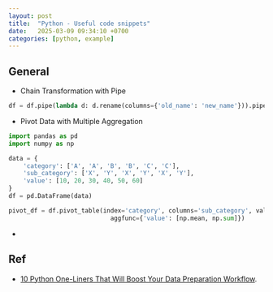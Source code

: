 ```yaml
---
layout: post
title:  "Python - Useful code snippets"
date:   2025-03-09 09:34:10 +0700
categories: [python, example]
---
```


## General
- Chain Transformation with Pipe

~~~python
df = df.pipe(lambda d: d.rename(columns={'old_name': 'new_name'})).pipe(lambda d: d.query('new_name > 10'))
~~~

- Pivot Data with Multiple Aggregation

~~~python
import pandas as pd
import numpy as np

data = {
    'category': ['A', 'A', 'B', 'B', 'C', 'C'],
    'sub_category': ['X', 'Y', 'X', 'Y', 'X', 'Y'],
    'value': [10, 20, 30, 40, 50, 60]
}
df = pd.DataFrame(data)

pivot_df = df.pivot_table(index='category', columns='sub_category', values='value',
                            aggfunc={'value': [np.mean, np.sum]})
~~~

- 


## Ref
- [10 Python One-Liners That Will Boost Your Data Preparation Workflow](https://machinelearningmastery.com/10-python-one-liners-that-will-boost-your-data-preparation-workflow/).

